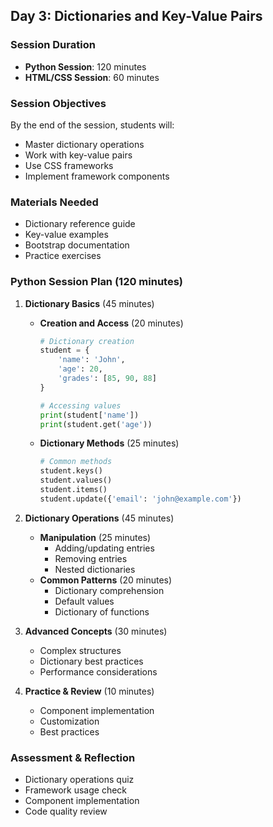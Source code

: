 ## Day 3: Dictionaries and Key-Value Pairs
### Session Duration
- **Python Session**: 120 minutes
- **HTML/CSS Session**: 60 minutes

### Session Objectives
By the end of the session, students will:
- Master dictionary operations
- Work with key-value pairs
- Use CSS frameworks
- Implement framework components

### Materials Needed
- Dictionary reference guide
- Key-value examples
- Bootstrap documentation
- Practice exercises

### Python Session Plan (120 minutes)
1. **Dictionary Basics** (45 minutes)
   - **Creation and Access** (20 minutes)
     ```python
     # Dictionary creation
     student = {
         'name': 'John',
         'age': 20,
         'grades': [85, 90, 88]
     }
     
     # Accessing values
     print(student['name'])
     print(student.get('age'))
     ```
   - **Dictionary Methods** (25 minutes)
     ```python
     # Common methods
     student.keys()
     student.values()
     student.items()
     student.update({'email': 'john@example.com'})
     ```

2. **Dictionary Operations** (45 minutes)
   - **Manipulation** (25 minutes)
     - Adding/updating entries
     - Removing entries
     - Nested dictionaries
   - **Common Patterns** (20 minutes)
     - Dictionary comprehension
     - Default values
     - Dictionary of functions

3. **Advanced Concepts** (30 minutes)
   - Complex structures
   - Dictionary best practices
   - Performance considerations

3. **Practice & Review** (10 minutes)
   - Component implementation
   - Customization
   - Best practices

### Assessment & Reflection
- Dictionary operations quiz
- Framework usage check
- Component implementation
- Code quality review
